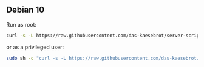 ## Debian 10

Run as root:
```bash
curl -s -L https://raw.githubusercontent.com/das-kaesebrot/server-scripts/master/install-debian10.sh | bash
```
or as a privileged user:
```bash
sudo sh -c "curl -s -L https://raw.githubusercontent.com/das-kaesebrot/server-scripts/master/install-debian10.sh | bash"
```
